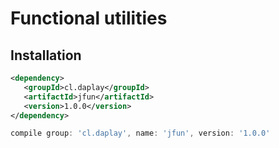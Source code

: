 # Functional utilities

## Installation

```xml
<dependency>
   <groupId>cl.daplay</groupId>
   <artifactId>jfun</artifactId>
   <version>1.0.0</version>
</dependency>
```

```groovy
compile group: 'cl.daplay', name: 'jfun', version: '1.0.0'
```
